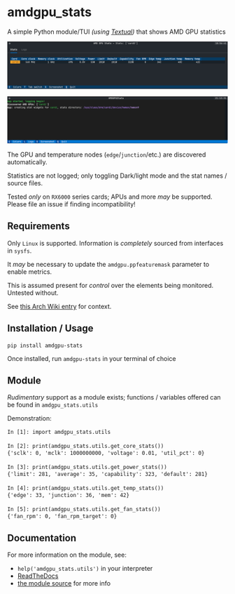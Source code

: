 # amdgpu_stats

A simple Python module/TUI _(using [Textual](https://textual.textualize.io/))_ that shows AMD GPU statistics

![Screenshot of main screen](https://raw.githubusercontent.com/joshlay/amdgpu_stats/master/screens/main.png "Main screen")

![Screenshot of log screen](https://raw.githubusercontent.com/joshlay/amdgpu_stats/master/screens/logging.png "Logging screen")

The GPU and temperature nodes (`edge`/`junction`/etc.) are discovered automatically.

Statistics are not logged; only toggling Dark/light mode and the stat names / source files.

Tested _only_ on `RX6000` series cards; APUs and more _may_ be supported. Please file an issue if finding incompatibility!

## Requirements
Only `Linux` is supported. Information is _completely_ sourced from interfaces in `sysfs`.

It _may_ be necessary to update the `amdgpu.ppfeaturemask` parameter to enable metrics.

This is assumed present for *control* over the elements being monitored. Untested without. 

See [this Arch Wiki entry](https://wiki.archlinux.org/title/AMDGPU#Boot_parameter) for context.

## Installation / Usage
```
pip install amdgpu-stats
```
Once installed, run `amdgpu-stats` in your terminal of choice

## Module

*Rudimentary* support as a module exists; functions / variables offered can be found in `amdgpu_stats.utils`

Demonstration:
```
In [1]: import amdgpu_stats.utils

In [2]: print(amdgpu_stats.utils.get_core_stats())
{'sclk': 0, 'mclk': 1000000000, 'voltage': 0.01, 'util_pct': 0}

In [3]: print(amdgpu_stats.utils.get_power_stats())
{'limit': 281, 'average': 35, 'capability': 323, 'default': 281}

In [4]: print(amdgpu_stats.utils.get_temp_stats())
{'edge': 33, 'junction': 36, 'mem': 42}

In [5]: print(amdgpu_stats.utils.get_fan_stats())
{'fan_rpm': 0, 'fan_rpm_target': 0}
```
## Documentation

For more information on the module, see:
 - `help('amdgpu_stats.utils')` in your interpreter
 - [ReadTheDocs](https://amdgpu-stats.readthedocs.io/en/latest/)
 - [the module source](https://github.com/joshlay/amdgpu_stats/blob/master/src/amdgpu_stats/utils.py) for more info
